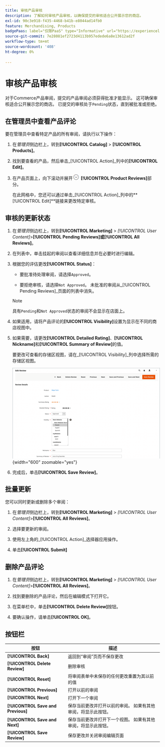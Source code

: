 ```yaml
---
title: 审核产品审核
description: 了解如何审核产品审核，以确保提交的审核适合公开展示您的商店。
exl-id: 90c3e918-f435-4468-b41b-e8044ad14fb0
feature: Merchandising, Products
badgePaas: label="仅限PaaS" type="Informative" url="https://experienceleague.adobe.com/en/docs/commerce/user-guides/product-solutions" tooltip="仅适用于云项目(Adobe管理的PaaS基础架构)和内部部署项目上的Adobe Commerce 。"
source-git-commit: 7e28081ef2723d4113b957edede6a8e13612ad2f
workflow-type: tm+mt
source-wordcount: '408'
ht-degree: 0%

---
```


# 审核产品审核

对于Commerce产品审阅，提交的产品审阅必须获得批准才能显示。 这可确保审核适合公开展示您的商店。 已提交的审核处于`Pending`状态，直到被批准或拒绝。

## 在管理员中查看产品评论

要在管理员中查看特定产品的所有审阅，请执行以下操作：

1. 在&#x200B;_管理员_&#x200B;侧边栏上，转到&#x200B;**[!UICONTROL Catalog]** > **[!UICONTROL Products]**。

1. 找到要查看的产品，然后单击&#x200B;_[!UICONTROL Action]_列中的&#x200B;**[!UICONTROL Edit]**。

1. 在产品页面上，向下滚动并展开![扩展选择器](../assets/icon-display-expand.png) **[!UICONTROL Product Reviews]**&#x200B;部分。

   在此网格中，您还可以通过单击&#x200B;_[!UICONTROL Action]_列中的&#x200B;**[!UICONTROL Edit]**链接来更改特定审核。

## 审核的更新状态

1. 在&#x200B;_管理员_&#x200B;侧边栏上，转到&#x200B;**[!UICONTROL Marketing]** > _[!UICONTROL User Content]_>**[!UICONTROL Pending Reviews]**或&#x200B;**[!UICONTROL All Reviews]**。

1. 在列表中，单击挂起的审阅以查看详细信息并在必要时进行编辑。

1. 根据您的评估更改&#x200B;**[!UICONTROL Status]**：

   - 要批准待处理审阅，请选择`Approved`。

   - 要拒绝审核，请选择`Not Approved`。 未批准的审阅从&#x200B;_[!UICONTROL Pending Reviews]_页面的列表中消失。

   >[!NOTE]
   >
   >具有`Pending`和`Not Approved`状态的审阅不会显示在店面上。

1. 如果适用，请将产品评论的&#x200B;**[!UICONTROL Visibility]**&#x200B;设置为显示在不同的商店视图中。

1. 如果需要，请更改&#x200B;**[!UICONTROL Detailed Rating]**、**[!UICONTROL Nickname]**&#x200B;和&#x200B;**[!UICONTROL Summary of Review]**&#x200B;的值。

   要更改可查看的存储区视图，请在&#x200B;_[!UICONTROL Visibility]_列中选择所需的存储区视图。

   ![编辑审核页面](./assets/edit-review-page.png){width="600" zoomable="yes"}

1. 完成后，单击&#x200B;**[!UICONTROL Save Review]**。

## 批量更新

您可以同时更新或删除多个审阅：

1. 在&#x200B;_管理员_&#x200B;侧边栏上，转到&#x200B;**[!UICONTROL Marketing]** > _[!UICONTROL User Content]_>**[!UICONTROL All Reviews]**。

1. 选择要更新的审阅。

1. 使用左上角的&#x200B;_[!UICONTROL Action]_选择器应用操作。

1. 单击&#x200B;**[!UICONTROL Submit]**

## 删除产品评论

1. 在&#x200B;_管理员_&#x200B;侧边栏上，转到&#x200B;**[!UICONTROL Marketing]** > _[!UICONTROL User Content]_>**[!UICONTROL All Reviews]**。

1. 找到要删除的产品评论，然后在编辑模式下打开它。

1. 在菜单栏中，单击&#x200B;**[!UICONTROL Delete Review]**&#x200B;按钮。

1. 要确认操作，请单击&#x200B;**[!UICONTROL OK]**。

## 按钮栏

| 按钮 | 描述 |
|----------|--------------|
| **[!UICONTROL Back]** | 返回到“审阅”页而不保存更改 |
| **[!UICONTROL Delete Review]** | 删除审核 |
| **[!UICONTROL Reset]** | 将审阅表单中未保存的任何更改重置为其以前的值 |
| **[!UICONTROL Previous]** | 打开以前的审阅 |
| **[!UICONTROL Next]** | 打开下一个审阅 |
| **[!UICONTROL Save and Previous]** | 保存当前更改并打开以前的审阅。 如果有其他审阅，将显示此按钮。 |
| **[!UICONTROL Save and Next]** | 保存当前更改并打开下一个视图。 如果有其他审阅，将显示此按钮。 |
| **[!UICONTROL Save Review]** | 保存更改并关闭审阅编辑页面 |
